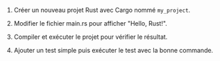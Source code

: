 1. Créer un nouveau projet Rust avec Cargo nommé `my_project`.

2. Modifier le fichier main.rs pour afficher "Hello, Rust!".

3. Compiler et exécuter le projet pour vérifier le résultat.

4. Ajouter un test simple puis exécuter le test avec la bonne commande.
